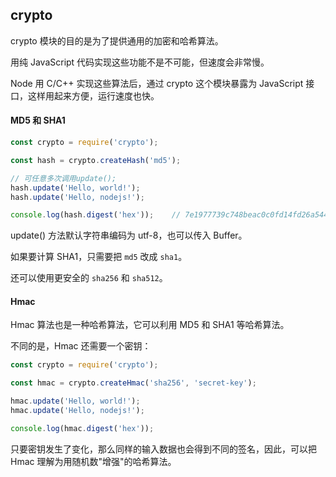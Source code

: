 ## crypto

crypto 模块的目的是为了提供通用的加密和哈希算法。

用纯 JavaScript 代码实现这些功能不是不可能，但速度会非常慢。

Node 用 C/C++ 实现这些算法后，通过 crypto 这个模块暴露为 JavaScript 接口，这样用起来方便，运行速度也快。

#### MD5 和 SHA1

```javascript
const crypto = require('crypto');

const hash = crypto.createHash('md5');

// 可任意多次调用update();
hash.update('Hello, world!');
hash.update('Hello, nodejs!');

console.log(hash.digest('hex'));    // 7e1977739c748beac0c0fd14fd26a544
```

update() 方法默认字符串编码为 utf-8，也可以传入 Buffer。

如果要计算 SHA1，只需要把 `md5` 改成 `sha1`。

还可以使用更安全的 `sha256` 和 `sha512`。

#### Hmac

Hmac 算法也是一种哈希算法，它可以利用 MD5 和 SHA1 等哈希算法。

不同的是，Hmac 还需要一个密钥：

```javascript
const crypto = require('crypto');

const hmac = crypto.createHmac('sha256', 'secret-key');

hmac.update('Hello, world!');
hmac.update('Hello, nodejs!');

console.log(hmac.digest('hex'));
```

只要密钥发生了变化，那么同样的输入数据也会得到不同的签名，因此，可以把 Hmac 理解为用随机数"增强"的哈希算法。


